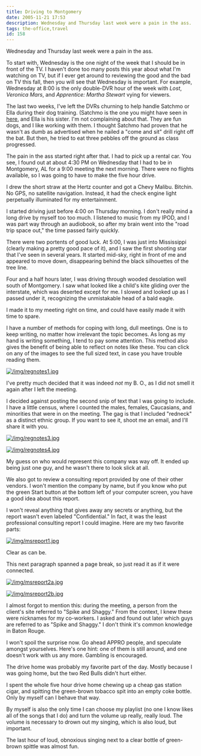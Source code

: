 ```yaml
---
title: Driving to Montgomery
date: 2005-11-21 17:53
description: Wednesday and Thursday last week were a pain in the ass.
tags: the-office,travel
id: 158
---
```

Wednesday and Thursday last week were a pain in the ass.

To start with, Wednesday is the one night of the week that I should be in front of the TV.  I haven't done too many posts this year about what I'm watching on TV, but if I ever get around to reviewing the good and the bad on TV this fall, then you will see that Wednesday is important.  For example, Wednesday at 8:00 is the only double-DVR hour of the week with *Lost*, *Veronica Mars*, and *Apprentice: Martha Stewart* vying for viewers.

The last two weeks, I've left the DVRs churning to help handle Satchmo or Ella during their dog training.  (Satchmo is the one you might have seen in <a href="/dailyphoto/2005/20051102/">here</a>, and Ella is his sister.  I'm not complaining about that.  They are fun dogs, and I like working with them.  I thought Satchmo had proven that he wasn't as dumb as advertised when he nailed a "come and sit" drill right off the bat.  But then, he tried to eat three pebbles off the ground as class progressed.

The pain in the ass started right after that.  I had to pick up a rental car.  You see, I found out at about 4:30 PM on Wednesday that I had to be in Montgomery, AL for a 9:00 meeting the next morning.  There were no flights available, so I was going to have to make the five hour drive.

I drew the short straw at the Hertz counter and got a Chevy Malibu.  Bitchin.  No GPS, no satellite navigation.  Instead, it had the check engine light perpetually illuminated for my entertainment.

I started driving just before 4:00 on Thursday morning.  I don't really mind a long drive by myself too too much.  I listened to music from my IPOD, and I was part way through an audiobook, so after my brain went into the "road trip space out," the time passed fairly quickly.

There were two portents of good luck.  At 5:00, I was just into Mississippi (clearly making a pretty good pace of it), and I saw the first shooting star that I've seen in several years.  It started mid-sky, right in front of me and appeared to move down, disappearing behind the black silhouettes of the tree line.

Four and a half hours later, I was driving through wooded desolation well south of Montgomery.  I saw what looked like a child's kite gliding over the interstate, which was deserted except for me.  I slowed and looked up as I passed under it, recognizing the unmistakable head of a bald eagle.

I made it to my meeting right on time, and could have easily made it with time to spare.

I have a number of methods for coping with long, dull meetings.  One is to keep writing, no matter how irrelevant the topic becomes.  As long as my hand is writing something, I tend to pay some attention.  This method also gives the benefit of being able to reflect on notes like these.  You can click on any of the images to see the full sized text, in case you have trouble reading them.

<a class="lightview centered" href="/img/regnotes1.jpg" data-lightview-caption="" data-lightview-group="group1"><img src="/img/regnotes1.jpg" alt="/img/regnotes1.jpg"><br><span class="caption"></span></a>

I've pretty much decided that it was indeed _not_ my B. O., as I did not smell it again after I left the meeting.

I decided against posting the second snip of text that I was going to include.  I have a little census, where I counted the males, females, Caucasians, and minorities that were in on the meeting.  The gag is that I included "redneck" as a distinct ethnic group.  If you want to see it, shoot me an email, and I'll share it with you.

<a class="lightview centered" href="/img/regnotes3.jpg" data-lightview-caption="" data-lightview-group="group1"><img src="/img/regnotes3.jpg" alt="/img/regnotes3.jpg"><br><span class="caption"></span></a>

<a class="lightview centered" href="/img/regnotes4.jpg" data-lightview-caption="" data-lightview-group="group1"><img src="/img/regnotes4.jpg" alt="/img/regnotes4.jpg"><br><span class="caption"></span></a>

My guess on who would represent this company was way off.  It ended up being just one guy, and he wasn't there to look slick at all.

We also got to review a consulting report provided by one of their other vendors.  I won't mention the company by name, but if you know who put the green Start button at the bottom left of your computer screen, you have a good idea about this report.

I won't reveal anything that gives away any secrets or anything, but the report wasn't even labeled "Confidential."  In fact, it was the least professional consulting report I could imagine.  Here are my two favorite parts:

<a class="lightview centered" href="/img/msreport1.jpg" data-lightview-caption="" data-lightview-group="group1"><img src="/img/msreport1.jpg" alt="/img/msreport1.jpg"><br><span class="caption"></span></a>

Clear as can be.

This next paragraph spanned a page break, so just read it as if it were connected.

<a class="lightview centered" href="/img/msreport2a.jpg" data-lightview-caption="" data-lightview-group="group1"><img src="/img/msreport2a.jpg" alt="/img/msreport2a.jpg"><br><span class="caption"></span></a>

<a class="lightview centered" href="/img/msreport2b.jpg" data-lightview-caption="" data-lightview-group="group1"><img src="/img/msreport2b.jpg" alt="/img/msreport2b.jpg"><br><span class="caption"></span></a>

I almost forgot to mention this:  during the meeting, a person from the client's site referred to "Spike and Shaggy."  From the context, I knew these were nicknames for my co-workers.  I asked and found out later which guys are referred to as "Spike and Shaggy."  I don't think it's common knowledge in Baton Rouge.  

I won't spoil the surprise now.  Go ahead APPRO people, and speculate amongst yourselves.  Here's one hint:  one of them is still around, and one doesn't work with us any more.  Gambling is encouraged.

The drive home was probably my favorite part of the day.  Mostly because I was going home, but the two Red Bulls didn't hurt either.

I spent the whole five hour drive home chewing up a cheap gas station cigar, and spitting the green-brown tobacco spit into an empty coke bottle.  Only by myself can I behave that way.

By myself is also the only time I can choose my playlist (no one I know likes all of the songs that I do) and turn the volume up really, really loud.  The volume is necessary to drown out my singing, which is also loud, but important.  

The last hour of loud, obnoxious singing next to a clear bottle of green-brown spittle was almost fun.